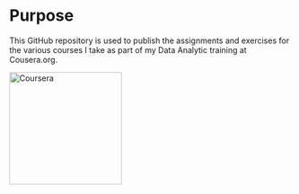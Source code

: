 # Purpose

This GitHub repository is used to publish the assignments and exercises for the various courses I take as part of my Data Analytic training at Cousera.org.

<a href="https://ibb.co/Tvmc1yF"><img src="https://i.ibb.co/NVZxrRH/Coursera.png" alt="Coursera" border="0" width="200"></a>

